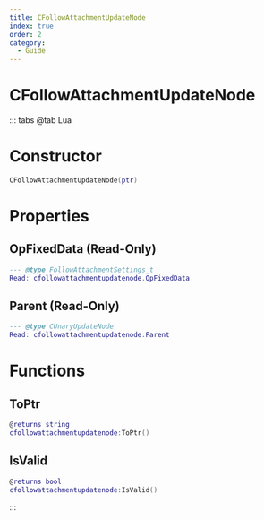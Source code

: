 ```yaml
---
title: CFollowAttachmentUpdateNode
index: true
order: 2
category:
  - Guide
---
```


# CFollowAttachmentUpdateNode

::: tabs
@tab Lua
# Constructor
```lua
CFollowAttachmentUpdateNode(ptr)
```
# Properties
## OpFixedData (Read-Only)
```lua
--- @type FollowAttachmentSettings_t
Read: cfollowattachmentupdatenode.OpFixedData
```
## Parent (Read-Only)
```lua
--- @type CUnaryUpdateNode
Read: cfollowattachmentupdatenode.Parent
```
# Functions
## ToPtr
```lua
@returns string
cfollowattachmentupdatenode:ToPtr()
```
## IsValid
```lua
@returns bool
cfollowattachmentupdatenode:IsValid()
```

:::